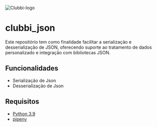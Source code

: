 ![Clubbi-logo](https://user-images.githubusercontent.com/32624827/160703813-03249a14-9f4f-46a4-a7c1-f46686e97459.png)

# clubbi_json
Este repositório tem como finalidade facilitar a serialização e desserialização de JSON, oferecendo suporte ao tratamento de dados personalizado e integração com bibliotecas JSON.

## Funcionalidades
- Serialização de Json
- Desserialização de Json

## Requisitos

- [Python 3.9](https://www.python.org/downloads/release/python-390/)
- [pipenv](https://pipenv.pypa.io/en/latest/)